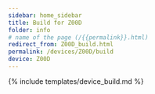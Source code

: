```yaml
---
sidebar: home_sidebar
title: Build for Z00D
folder: info
# name of the page (/{{permalink}}.html)
redirect_from: Z00D_build.html
permalink: /devices/Z00D/build
device: Z00D
---
```

{% include templates/device_build.md %}
